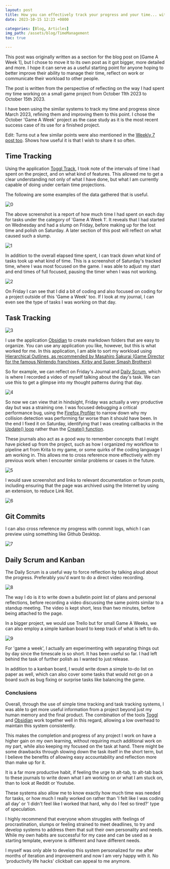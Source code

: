 ```yaml
---
layout: post
title: How you can effectively track your progress and your time... without stress
date: 2023-10-15 12:23 +0800

categories: [Blog, Articles]
img_path: /assets/blog/TimeManagement
toc: true

---
```


This post was originally written as a section for the blog post on [Game A Week 1], but I chose to move it to its own post as it got bigger, more detailed and more. I hope it can serve as a useful starting point for anyone hoping to better improve their ability to manage their time, reflect on work or communicate their workload to other people.

The post is written from the perspective of reflecting on the way I had spent my time working on a small game project from October 11th 2023 to October 15th 2023. 

I have been using the similar systems to track my time and progress since March 2023, refining them and improving them to this point. I chose the October 'Game A Week' project as the case study as it is the most recent success case of its use for a finished project.

Edit: Turns out a few similar points were also mentioned in the [Weekly 7 post too](https://clementineaccount.github.io/posts/weekly7/). Shows how useful it is that I wish to share it so often. 

## Time Tracking

Using the application [Toggl Track](https://toggl.com/), I took note of the intervals of time I had spent on the project, and on what kind of features. This allowed me to get a clear understanding not only of what I have done, but what I am currently capable of doing under certain time projections.

The following are some examples of the data gathered that is useful. 


![0](0.png)

The above screenshot is a report of how much time I had spent on each day for tasks under the category of 'Game A Week 1'. It reveals that I had started on Wednesday and had a slump on Friday, before making up for the lost time and polish on Saturday. A later section of this post will reflect on what caused such a slump. 

![1](1.png)

In addition to the overall elapsed time spent, I can track down what kind of tasks took up what kind of time. This is a screenshot of Saturday's tracked time, where I was most focused on the game. I was able to adjust my start and end times of full focused, pausing the timer when I was not working.

![2](2.png)

On Friday I can see that I did a bit of coding and also focused on coding for a project outside of this 'Game a Week' too. If I look at my journal, I can even see the type of tasks I was working on that day.

## Task Tracking

![3](3.png)

I use the application [Obsidian](https://obsidian.md/) to create markdown folders that are easy to organize. You can use any application you like, however, but this is what worked for me. In this application, I am able to sort my workload using [Hierarchical Outlines, as recommended by Masahiro Sakurai (Game Director for the famous Nintendo franchises, Kirby and Super Smash Brothers)](https://www.youtube.com/watch?v=ZzCfzwe23kw)

So for example, we can reflect on Friday's Journal and [Daily Scrum](https://www.kodeco.com/585-scrum-of-one-how-to-bring-scrum-into-your-one-person-operation), which is where I recorded a video of myself talking about the day's task. We can use this to get a glimpse into my thought patterns during that day.

![4](4.png)

So now we can view that in hindsight, Friday was actually a very productive day but was a straining one. I was focused debugging a critical performance bug, using the [Firefox Profiler](https://profiler.firefox.com/docs/#/./bunny) to narrow down why my collision detection was performing far worse than it should have been. In the end I fixed it on Saturday, identifying that I was creating callbacks in the [Update() loop](https://newdocs.phaser.io/docs/3.54.0/focus/Phaser.Scene-update) rather than the [Create() function](https://newdocs.phaser.io/docs/3.60.0/Phaser.Scenes.Events.CREATE).

These journals also act as a good way to remember concepts that I might have picked up from the project, such as how I organized my workflow to pipeline art from Krita to my game, or some quirks of the coding language I am working in. This allows me to cross reference more effectively with my previous work when I encounter similar problems or cases in the future.

![5](5.png)

I would save screenshot and links to relevant documentation or forum posts, including ensuring that the page was archived using the Internet by using an extension, to reduce Link Rot.

![6](6.png)


## Git Commits

I can also cross reference my progress with commit logs, which I can preview using something like Github Desktop.

![7](7.png)

## Daily Scrum and Kanban

The Daily Scrum is a useful way to force reflection by talking aloud about the progress. Preferably you'd want to do a direct video recording.

![8](8.png)

The way I do is it to write down a bulletin point list of plans and personal reflections, before recording a video discussing the same points similar to a standup meeting. The video is kept short, less than two minutes, before being attached to the page. 

In a bigger project, we would use Trello but for small Game A Weeks, we can also employ a simple kanban board to keep track of what is left to do.

![9](9.png)

For 'game a week', I actually am experimenting with separating things out by day since the timescale is so short. It has been useful so far. I had left behind the task of further polish as I wanted to just release.

In addition to a kanban board, I would write down a simple to-do list on paper as well, which can also cover some tasks that would not go on a board such as bug fixing or surprise tasks like balancing the game.

### Conclusions

Overall, through the use of simple time tracking and task tracking systems, I was able to get more useful information from a project beyond just my human memory and the final product. The combination of the tools [Toggl](https://toggl.com/) and [Obsidian](https://obsidian.md/) work together well in this regard, allowing a low overhead to maintain this system consistently. 

This makes the completion and progress of any project I work on have a higher gain on my own learning, without requiring much additional work on my part, while also keeping my focused on the task at hand. There might be some drawbacks through slowing down the task itself in the short term, but I believe the benefits of allowing easy accountability and reflection more than make up for it. 

It is a far more productive habit, if feeling the urge to alt-tab, to alt-tab back to these journals to write down what I am working on or what I am stuck on, than to look at Reddit or Youtube.

These systems also allow me to know exactly how much time was needed for tasks, or how much I really worked on rather than 'I felt like I was coding all day' or 'I didn't feel like I worked that hard, why do I feel so tired?' type of speculation. 

I highly recommend that everyone whom struggles with feelings of procrastination, slumps or feeling strained to meet deadlines, to try and develop systems to address them that suit their own personality and needs. While my own habits are successful for my case and can be used as a starting template, everyone is different and have different needs. 

I myself was only able to develop this system personalized for me after months of iteration and improvement and now I am very happy with it. No 'productivity life hacks' clickbait can appeal to me anymore.

